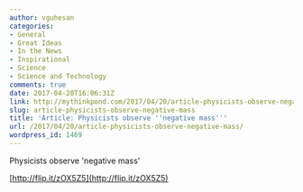 ```yaml
---
author: vguhesan
categories:
- General
- Great Ideas
- In the News
- Inspirational
- Science
- Science and Technology
comments: true
date: 2017-04-20T16:06:31Z
link: http://mythinkpond.com/2017/04/20/article-physicists-observe-negative-mass/
slug: article-physicists-observe-negative-mass
title: 'Article: Physicists observe ''negative mass'''
url: /2017/04/20/article-physicists-observe-negative-mass/
wordpress_id: 1469
---
```


Physicists observe 'negative mass'

[http://flip.it/zOX5Z5](http://flip.it/zOX5Z5)
